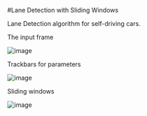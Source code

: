 #Lane Detection with Sliding Windows 

Lane Detection algorithm for self-driving cars.

The input frame

![image](https://github.com/yusufsamur/Lane-Detection-with-Sliding-Windows/assets/114696409/dc078659-e876-4a35-8237-56ca022d472c)

Trackbars for parameters

![image](https://github.com/yusufsamur/Lane-Detection-with-Sliding-Windows/assets/114696409/646d88dd-6dc9-4106-bbd9-3682c723b733)

Sliding windows

![image](https://github.com/yusufsamur/Lane-Detection-with-Sliding-Windows/assets/114696409/b9a02b2f-61d2-4078-b3d8-8c4d2280f5d0)

